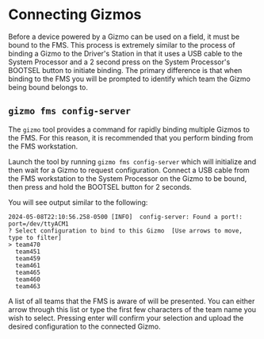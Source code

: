 # Connecting Gizmos

Before a device powered by a Gizmo can be used on a field, it must be
bound to the FMS.  This process is extremely similar to the process of
binding a Gizmo to the Driver's Station in that it uses a USB cable to
the System Processor and a 2 second press on the System Processor's
BOOTSEL button to initiate binding.  The primary difference is that
when binding to the FMS you will be prompted to identify which team
the Gizmo being bound belongs to.

## `gizmo fms config-server`

The `gizmo` tool provides a command for rapidly binding multiple
Gizmos to the FMS.  For this reason, it is recommended that you
perform binding from the FMS workstation.

Launch the tool by running `gizmo fms config-server` which will
initialize and then wait for a Gizmo to request configuration.
Connect a USB cable from the FMS workstation to the System Processor
on the Gizmo to be bound, then press and hold the BOOTSEL button for 2
seconds.


You will see output similar to the following:

```
2024-05-08T22:10:56.258-0500 [INFO]  config-server: Found a port!: port=/dev/ttyACM1
? Select configuration to bind to this Gizmo  [Use arrows to move, type to filter]
> team470
  team451
  team459
  team461
  team465
  team460
  team463
```

A list of all teams that the FMS is aware of will be presented.  You
can either arrow through this list or type the first few characters of
the team name you wish to select.  Pressing enter will confirm your
selection and upload the desired configuration to the connected Gizmo.
